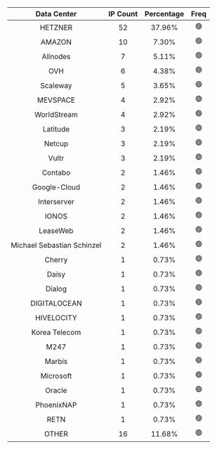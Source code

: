 | Data Center | IP Count | Percentage | Freq |
|:------------:|:--------:|:-----------:|:-----:|
| HETZNER | 52 | 37.96% | 🟢 |
| AMAZON | 10 | 7.30% | 🟢 |
| Allnodes | 7 | 5.11% | 🟢 |
| OVH | 6 | 4.38% | 🟢 |
| Scaleway | 5 | 3.65% | 🟢 |
| MEVSPACE | 4 | 2.92% | 🟢 |
| WorldStream | 4 | 2.92% | 🟢 |
| Latitude | 3 | 2.19% | 🟢 |
| Netcup | 3 | 2.19% | 🟢 |
| Vultr | 3 | 2.19% | 🟢 |
| Contabo | 2 | 1.46% | 🟢 |
| Google-Cloud | 2 | 1.46% | 🟢 |
| Interserver | 2 | 1.46% | 🟢 |
| IONOS | 2 | 1.46% | 🟢 |
| LeaseWeb | 2 | 1.46% | 🟢 |
| Michael Sebastian Schinzel | 2 | 1.46% | 🟢 |
| Cherry | 1 | 0.73% | 🟢 |
| Daisy | 1 | 0.73% | 🟢 |
| Dialog | 1 | 0.73% | 🟢 |
| DIGITALOCEAN | 1 | 0.73% | 🟢 |
| HIVELOCITY | 1 | 0.73% | 🟢 |
| Korea Telecom | 1 | 0.73% | 🟢 |
| M247 | 1 | 0.73% | 🟢 |
| Marbis | 1 | 0.73% | 🟢 |
| Microsoft | 1 | 0.73% | 🟢 |
| Oracle | 1 | 0.73% | 🟢 |
| PhoenixNAP | 1 | 0.73% | 🟢 |
| RETN | 1 | 0.73% | 🟢 |
| OTHER | 16 | 11.68% | 🟢 |